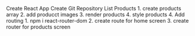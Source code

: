 Create React App
Create Git Repository
List Products
    1. create products array
    2. add producct images
    3. render products
    4. style products
4. Add routing
    1. npm i react-router-dom
    2. create route for home screen
    3. create router for products screen